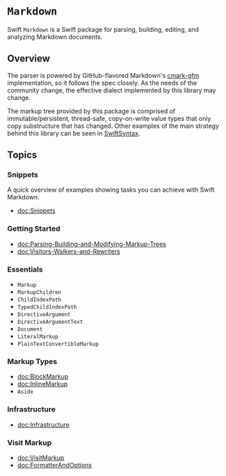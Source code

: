 # ``Markdown``

Swift `Markdown` is a Swift package for parsing, building, editing, and analyzing Markdown documents.

## Overview

The parser is powered by GitHub-flavored Markdown's [cmark-gfm](https://github.com/github/cmark-gfm) implementation, so it follows the spec closely. As the needs of the community change, the effective dialect implemented by this library may change.

The markup tree provided by this package is comprised of immutable/persistent, thread-safe, copy-on-write value types that only copy substructure that has changed. Other examples of the main strategy behind this library can be seen in [SwiftSyntax](https://github.com/apple/swift-syntax).

## Topics

### Snippets

A quick overview of examples showing tasks you can achieve with Swift Markdown.

- <doc:Snippets>

### Getting Started

- <doc:Parsing-Building-and-Modifying-Markup-Trees>
- <doc:Visitors-Walkers-and-Rewriters>

### Essentials

- ``Markup``
- ``MarkupChildren``
- ``ChildIndexPath``
- ``TypedChildIndexPath``
- ``DirectiveArgument``
- ``DirectiveArgumentText``
- ``Document``
- ``LiteralMarkup``
- ``PlainTextConvertibleMarkup``

### Markup Types

- <doc:BlockMarkup>
- <doc:InlineMarkup>
- ``Aside``

### Infrastructure

- <doc:Infrastructure> 

### Visit Markup

- <doc:VisitMarkup> 
- <doc:FormatterAndOptions>

<!-- Copyright (c) 2021-2022 Apple Inc and the Swift Project authors. All Rights Reserved. -->
